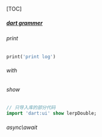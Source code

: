 [TOC]

##### [dart grammer](https://dart.dev/samples)

###### print

```dart
print('print log')
```

###### with

###### show

```dart
// 只导入库的部分代码
import 'dart:ui' show lerpDouble;
```

###### async\await

```dart

```

